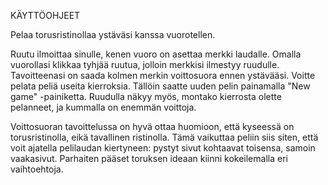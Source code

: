 KÄYTTÖOHJEET

Pelaa torusristinollaa ystäväsi kanssa vuorotellen. 

Ruutu ilmoittaa sinulle, kenen vuoro on asettaa merkki laudalle. Omalla vuorollasi klikkaa tyhjää ruutua, jolloin merkkisi ilmestyy ruudulle. Tavoitteenasi on saada kolmen merkin voittosuora ennen ystävääsi. 
Voitte pelata peliä useita kierroksia. Tällöin saatte uuden pelin painamalla "New game" -painiketta. Ruudulla näkyy myös, montako kierrosta olette pelanneet, ja kummalla on enemmän voittoja.

Voittosuoran tavoittelussa on hyvä ottaa huomioon, että kyseessä on torusristinolla, eikä tavallinen ristinolla. Tämä vaikuttaa peliin siis siten, että voit ajatella pelilaudan kiertyneen: pystyt sivut kohtaavat toisensa, samoin vaakasivut. Parhaiten pääset toruksen ideaan kiinni kokeilemalla eri vaihtoehtoja. 

